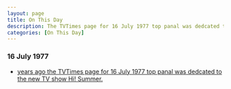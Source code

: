 ```yaml
---
layout: page
title: On This Day
description: The TVTimes page for 16 July 1977 top panal was dedcated to the new TV show Hi! Summer.
categories: [On This Day]
---
```


### 16 July 1977
* [<span id="age1"></span> years ago the TVTimes page for 16 July 1977 top panal was dedcated to the new TV show Hi! Summer.](/tv%20guides/1977/07/16/TVTimes.html)

<!-- Script for calculating number of years ago -->
<script>
var dob = '19770716';
var year = Number(dob.substr(0, 4));
var month = Number(dob.substr(4, 2)) - 1;
var day = Number(dob.substr(6, 2));
var today = new Date();
var age1 = today.getFullYear() - year;
if (today.getMonth() < month || (today.getMonth() == month && today.getDate() < day)) {
age1--;
}
document.getElementById("age1").innerHTML=age1;
</script>

